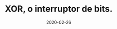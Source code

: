 ---
layout: page
title: "XOR, o interruptor de bits."
date: 2020-02-26
type: video
description: O Xor é uma operação binária que serve para inverter bits. Neste vídeo eu mostro uns exemplos práticos de como usar o Xor.
entry_number: 5
youtube_video_id: sNvqJAFOHU4
repository: 0005-xor
has_code: false
has_p5: false
tags: [Fundamentos, Teoria]
playlists: [Fundamentos da Computação]
permalink: /xor/

related_videos:
  - title: "Por que computadores usam Binário?"
    author: "Manual do Código"
    url: "/binario"
  - title: "Por que programadores usam Hexadecimais?"
    author: "Manual do Código"
    url: "/hexadecimais"
  - title: "Manipulação binária. And, Or, Shift e Máscaras."
    author: "Manual do Código"
    url: "/binarymasks"
---